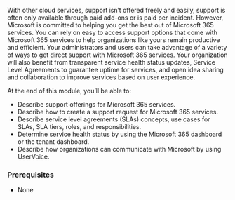 With other cloud services, support isn’t offered freely and easily, support is often only available through paid add-ons or is paid per incident. However, Microsoft is committed to helping you get the best out of Microsoft 365 services.  You can rely on easy to access support options that come with Microsoft 365 services to help organizations like yours remain productive and efficient. Your administrators and users can take advantage of a variety of ways to get direct support with Microsoft 365 services. Your organization will also benefit from transparent service health status updates, Service Level Agreements to guarantee uptime for services, and open idea sharing and collaboration to improve services based on user experience.

At the end of this module, you’ll be able to: 

- Describe support offerings for Microsoft 365 services.
- Describe how to create a support request for Microsoft 365 services.
- Describe service level agreements (SLAs) concepts, use cases for SLAs, SLA tiers, roles, and responsibilities.
- Determine service health status by using the Microsoft 365 dashboard or the tenant dashboard.
- Describe how organizations can communicate with Microsoft by using UserVoice.

### Prerequisites
- None